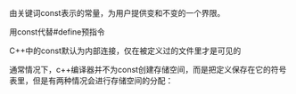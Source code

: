 由关键词const表示的常量，为用户提供变和不变的一个界限。

用const代替#define预指令

C++中的const默认为内部连接，仅在被定义过的文件里才是可见的

通常情况下，c++编译器并不为const创建存储空间，而是把定义保存在它的符号表里，但是有两种情况会进行存储空间的分配：

